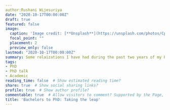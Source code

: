 ```yaml
---
author:Rushani Wijesuriya
date: "2020-10-17T00:00:00Z"
draft: true
featured: false
image:
  caption: 'Image credit: [**Unsplash**](https://unsplash.com/photos/CpkOjOcXdUY)'
  focal_point: ""
  placement: 2
  preview_only: false
lastmod: "2020-10-17T00:00:00Z"
summary: Some relaizations I have had during the past two years of my PhD journey. 
tags:
- PhD
- PhD talk
- Academic
reading_time: false  # Show estimated reading time?
share: true  # Show social sharing links?
profile: true  # Show author profile?
commentable: true  # Allow visitors to comment? Supported by the Page, Post, and Docs content types.
title: 'Bachelors to PhD: Taking the leap'
---
```


